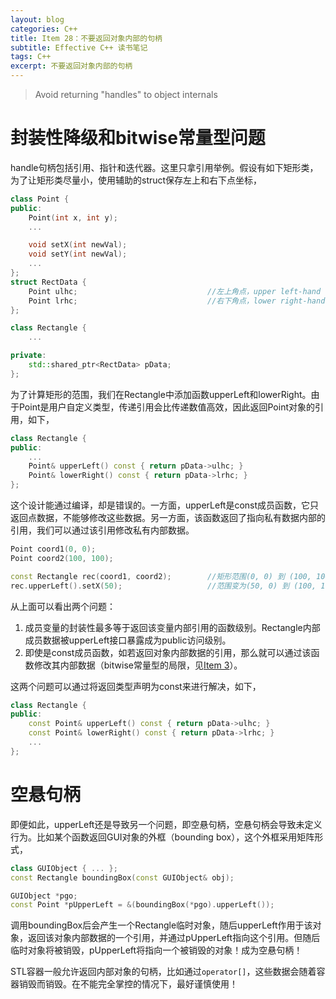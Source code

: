 ```yaml
---
layout: blog
categories: C++
title: Item 28：不要返回对象内部的句柄
subtitle: Effective C++ 读书笔记
tags: C++
excerpt: 不要返回对象内部的句柄
---
```


> Avoid returning "handles" to object internals

# 封装性降级和bitwise常量型问题

handle句柄包括引用、指针和迭代器。这里只拿引用举例。假设有如下矩形类，为了让矩形类尽量小，使用辅助的struct保存左上和右下点坐标，

```cpp
class Point {
public:
    Point(int x, int y);
    ...

    void setX(int newVal);
    void setY(int newVal);
    ...
};
struct RectData {
    Point ulhc;                             //左上角点，upper left-hand corner
    Point lrhc;                             //右下角点，lower right-hand corner
};

class Rectangle {
    ...

private:
    std::shared_ptr<RectData> pData;
};
```

为了计算矩形的范围，我们在Rectangle中添加函数upperLeft和lowerRight。由于Point是用户自定义类型，传递引用会比传递数值高效，因此返回Point对象的引用，如下，

```cpp
class Rectangle {
public:
    ...
    Point& upperLeft() const { return pData->ulhc; }
    Point& lowerRight() const { return pData->lrhc; }
};
```

这个设计能通过编译，却是错误的。一方面，upperLeft是const成员函数，它只返回点数据，不能够修改这些数据。另一方面，该函数返回了指向私有数据内部的引用，我们可以通过该引用修改私有内部数据。

```cpp
Point coord1(0, 0);
Point coord2(100, 100);

const Rectangle rec(coord1, coord2);        //矩形范围(0, 0) 到 (100, 100)
rec.upperLeft().setX(50);                   //范围变为(50, 0) 到 (100, 100)!
```

从上面可以看出两个问题：

1. 成员变量的封装性最多等于返回该变量内部引用的函数级别。Rectangle内部成员数据被upperLeft接口暴露成为public访问级别。
2. 即使是const成员函数，如若返回对象内部数据的引用，那么就可以通过该函数修改其内部数据（bitwise常量型的局限，见[Item 3](/2016/01/14/effective-3.html)）。

这两个问题可以通过将返回类型声明为const来进行解决，如下，

```cpp
class Rectangle {
public:
    const Point& upperLeft() const { return pData->ulhc; }
    const Point& lowerRight() const { return pData->lrhc; }
    ...
};
```

# 空悬句柄

即便如此，upperLeft还是导致另一个问题，即空悬句柄，空悬句柄会导致未定义行为。比如某个函数返回GUI对象的外框（bounding box），这个外框采用矩阵形式，

```cpp
class GUIObject { ... };
const Rectangle boundingBox(const GUIObject& obj);

GUIObject *pgo;
const Point *pUpperLeft = &(boundingBox(*pgo).upperLeft());
```

调用boundingBox后会产生一个Rectangle临时对象，随后upperLeft作用于该对象，返回该对象内部数据的一个引用，并通过pUpperLeft指向这个引用。但随后临时对象将被销毁，pUpperLeft将指向一个被销毁的对象！成为空悬句柄！

STL容器一般允许返回内部对象的句柄，比如通过`operator[]`，这些数据会随着容器销毁而销毁。在不能完全掌控的情况下，最好谨慎使用！
